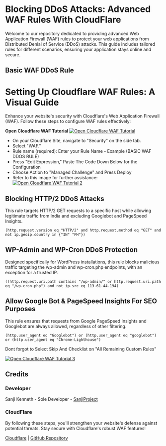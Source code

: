 # Blocking DDoS Attacks: Advanced WAF Rules With CloudFlare

Welcome to our repository dedicated to providing advanced Web Application Firewall (WAF) rules to protect your web applications from Distributed Denial of Service (DDoS) attacks. This guide includes tailored rules for different scenarios, ensuring your application stays online and secure.

## Basic WAF DDoS Rule
# Setting Up Cloudflare WAF Rules: A Visual Guide

Enhance your website's security with Cloudflare's Web Application Firewall (WAF). Follow these steps to configure WAF rules effectively:

**Open Cloudflare WAF Tutorial**
     [![Open Cloudflare WAF Tutorial](https://i.ibb.co/R9fzKGy/cf1.jpg)](https://i.ibb.co/R9fzKGy/cf1.jpg)
   - On your Cloudflare Site, navigate to "Security" on the side tab.
   - Select "WAF."
   - Rule name (required): Enter your Rule Name - Example (BASIC WAF DDOS RULE)
   - Press "Edit Expression," Paste The Code Down Below for the Configuration
   - Choose Action to "Managed Challenge" and Press Deploy
   - Refer to this image for further assistance:
     [![Open Cloudflare WAF Tutorial 2](https://i.ibb.co/1z1cCWV/CF2.jpg)](https://i.ibb.co/1z1cCWV/CF2.jpg)

## Blocking HTTP/2 DDoS Attacks

This rule targets HTTP/2 GET requests to a specific host while allowing legitimate traffic from India and excluding Googlebot and PageSpeed Insights.


    (http.request.version eq "HTTP/2" and http.request.method eq "GET" and not ip.geoip.country in {"IN" "PH"})


## WP-Admin and WP-Cron DDoS Protection

Designed specifically for WordPress installations, this rule blocks malicious traffic targeting the wp-admin and wp-cron.php endpoints, with an exception for a trusted IP.

    ((http.request.uri.path contains "/wp-admin/" or http.request.uri.path eq "/wp-cron.php") and not ip.src eq 113.61.44.194)


## Allow Google Bot & PageSpeed Insights For SEO Purposes

This rule ensures that requests from Google PageSpeed Insights and Googlebot are always allowed, regardless of other filtering.

    (http.user_agent eq "Googlebot") or (http.user_agent eq "googlebot") or (http.user_agent eq "Chrome-Lighthouse")

Dont forgot to Select Skip And Checklist on "All Remaining Custom Rules"

 [![Open Cloudflare WAF Tutorial 3](https://i.ibb.co/Pj9c5S6/cf3.jpg)](https://i.ibb.co/Pj9c5S6/cf3.jpg)

## Credits

### Developer

Sanji Kenneth - Sole Developer - [SanjiProject](https://github.com/SanjiProject/)

### CloudFlare

By following these steps, you'll strengthen your website's defense against potential threats. Stay secure with Cloudflare's robust WAF features!

[Cloudflare](https://dash.cloudflare.com/) | [GitHub Repository](https://github.com/SanjiProject)